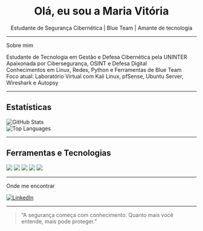 <h1 align="center">Olá, eu sou a Maria Vitória </h1>

<p align="center">
  Estudante de Segurança Cibernética | Blue Team | Amante de tecnologia
</p>

---

 Sobre mim

Estudante de Tecnologia em Gestão e Defesa Cibernética pela UNINTER  
Apaixonada por Cibersegurança, OSINT e Defesa Digital  
Conhecimentos em Linux, Redes, Python e Ferramentas de Blue Team  
Foco atual: Laboratório Virtual com Kali Linux, pfSense, Ubuntu Server, Wireshark e Autopsy  

---

## Estatísticas

![GitHub Stats](https://github-readme-stats.vercel.app/api?username=cybermavitoria&show_icons=true&theme=tokyonight)  
![Top Languages](https://github-readme-stats.vercel.app/api/top-langs/?username=cybermavitoria&layout=compact&theme=tokyonight)

---

## Ferramentas e Tecnologias

<img src="https://img.shields.io/badge/Linux-FCC624?style=for-the-badge&logo=linux&logoColor=black" />
<img src="https://img.shields.io/badge/Wireshark-1679A7?style=for-the-badge&logo=wireshark&logoColor=white" />
<img src="https://img.shields.io/badge/Kali%20Linux-557C94?style=for-the-badge&logo=kalilinux&logoColor=white" />
<img src="https://img.shields.io/badge/Python-3776AB?style=for-the-badge&logo=python&logoColor=white" />
<img src="https://img.shields.io/badge/TryHackMe-212C42?style=for-the-badge&logo=tryhackme&logoColor=white" />

---

 Onde me encontrar

[![LinkedIn](https://img.shields.io/badge/-LinkedIn-0077B5?style=flat-square&logo=linkedin&logoColor=white)](https://www.linkedin.com/in/mariavitoriascosta)

---

> “A segurança começa com conhecimento. Quanto mais você entende, mais pode proteger.”
